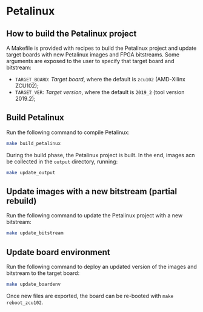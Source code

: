 # Petalinux

## How to build the Petalinux project
A Makefile is provided with recipes to build the Petalinux project and update target boards with new Petalinux images and FPGA bitstreams. 
Some arguments are exposed to the user to specify that target board and bitstream:

- `TARGET_BOARD`: *Target board*, where the default is `zcu102` (AMD-Xilinx ZCU102);
- `TARGET_VER`: *Target version*, where the default is `2019_2` (tool version 2019.2);

## Build Petalinux
Run the following command to compile Petalinux:

```sh
make build_petalinux
```

During the build phase, the Petalinux project is built. 
In the end, images acn be collected in the `output` directory, running:

```sh
make update_output
```

## Update images with a new bitstream (partial rebuild)
Run the following command to update the Petalinux project with a new bitstream:

```sh
make update_bitstream
```

## Update board environment
Run the following command to deploy an updated version of the images and bitstream to the target board:

```sh
make update_boardenv
```

Once new files are exported, the board can be re-booted with `make reboot_zcu102`. 